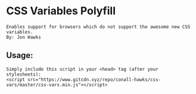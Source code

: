# CSS Variables Polyfill
	Enables support for browsers which do not support the awesome new CSS variables.
	By: Jon Hawks

## Usage:
	Simply include this script in your <head> tag (after your stylesheets):
	<script src="https://www.gitcdn.xyz/repo/conall-hawks/css-vars/master/css-vars.min.js"></script>